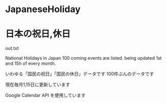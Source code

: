 # JapaneseHoliday
# 日本の祝日,休日


out.txt

National Holidays in Japan
100 coming events are listed.
being updated 1st and 15h of every month.


いわゆる「国民の祝日」「国民の休日」データです
100件ぶんのデータです

現在毎月1,15日に更新しています

Google Calendar API を使用しています
